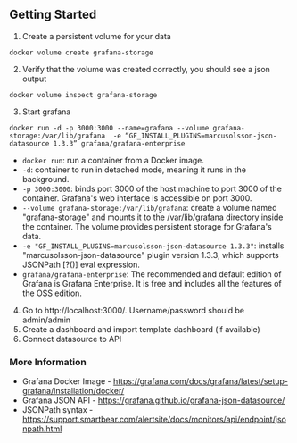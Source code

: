 
## Getting Started
1. Create a persistent volume for your data
```
docker volume create grafana-storage
```

2. Verify that the volume was created correctly, you should see a json output
```
docker volume inspect grafana-storage
```

3. Start grafana
```
docker run -d -p 3000:3000 --name=grafana --volume grafana-storage:/var/lib/grafana  -e “GF_INSTALL_PLUGINS=marcusolsson-json-datasource 1.3.3” grafana/grafana-enterprise
```
- `docker run`: run a container from a Docker image.
- `-d`: container to run in detached mode, meaning it runs in the background.
- `-p 3000:3000`: binds port 3000 of the host machine to port 3000 of the container. Grafana's web interface is accessible on port 3000.
- `--volume grafana-storage:/var/lib/grafana`: create a volume named "grafana-storage" and mounts it to the /var/lib/grafana directory inside the container. The volume provides persistent storage for Grafana's data.
- `-e "GF_INSTALL_PLUGINS=marcusolsson-json-datasource 1.3.3"`: installs "marcusolsson-json-datasource" plugin version 1.3.3, which supports JSONPath [?()] eval expression.
- `grafana/grafana-enterprise`: The recommended and default edition of Grafana is Grafana Enterprise. It is free and includes all the features of the OSS edition.

4. Go to http://localhost:3000/. Username/password should be admin/admin
5. Create a dashboard and import template dashboard (if available)
6. Connect datasource to API

### More Information
- Grafana Docker Image - https://grafana.com/docs/grafana/latest/setup-grafana/installation/docker/
- Grafana JSON API - https://grafana.github.io/grafana-json-datasource/
- JSONPath syntax - https://support.smartbear.com/alertsite/docs/monitors/api/endpoint/jsonpath.html
